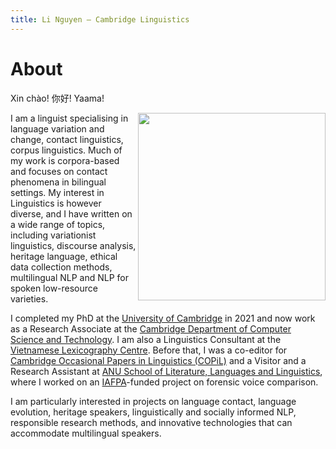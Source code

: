 ```yaml
---
title: Li Nguyen — Cambridge Linguistics
---
```


# About

Xin chào! 你好! Yaama! 

<img id="my-picture" src="boat.jpg" width="300" height="300" align="right">

I am a linguist specialising in language variation and change, contact linguistics, corpus linguistics. Much of my work is corpora-based and focuses on contact phenomena in bilingual settings. My interest in Linguistics is however diverse, and I have written on a wide range of topics, including variationist linguistics, discourse analysis, heritage language, ethical data collection methods, multilingual NLP and NLP for spoken low-resource varieties. 

I completed my PhD at the [University of Cambridge](https://www.cam.ac.uk/) in 2021 and now work as a Research Associate at the [Cambridge Department of Computer Science and Technology](https://www.cst.cam.ac.uk/). I am also a Linguistics Consultant at the [Vietnamese Lexicography Centre](http://www.vietlex.com/). Before that, I was a co-editor for [Cambridge Occasional Papers in Linguistics (COPiL)](http://www.ling.cam.ac.uk/COPIL/) and a Visitor and a Research Assistant at [ANU School of Literature, Languages and Linguistics](http://slll.cass.anu.edu.au/), where I worked on an [IAFPA](https://www.iafpa.net/)-funded project on forensic voice comparison. 

I am particularly interested in projects on language contact, language evolution, heritage speakers, linguistically and socially informed NLP, responsible research methods, and innovative technologies that can accommodate multilingual speakers. 
